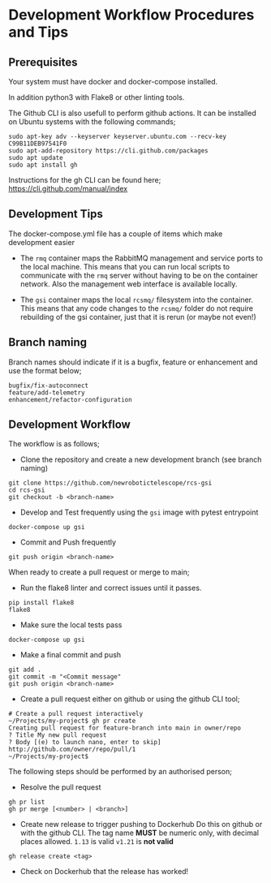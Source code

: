 # Development Workflow Procedures and Tips


## Prerequisites
Your system must have docker and docker-compose installed.

In addition python3 with Flake8 or other linting tools.

The Github CLI is also usefull to perform github actions. It can be installed
on Ubuntu systems with the following commands;

```
sudo apt-key adv --keyserver keyserver.ubuntu.com --recv-key C99B11DEB97541F0
sudo apt-add-repository https://cli.github.com/packages
sudo apt update
sudo apt install gh
```
Instructions for the gh CLI can be found here;
https://cli.github.com/manual/index


## Development Tips
The docker-compose.yml file has a couple of items which make development easier

* The `rmq` container maps the RabbitMQ management and service ports to the
local machine. This means that you can run local scripts to communicate with
the `rmq` server without having to be on the container network. Also the
management web interface is available locally.

* The `gsi` container maps the local `rcsmq/` filesystem into the container.
This means that any code changes to the `rcsmq/` folder do not require
rebuilding of the gsi container, just that it is rerun (or maybe not even!)


## Branch naming
Branch names should indicate if it is a bugfix, feature or enhancement
and use the format below;

```
bugfix/fix-autoconnect
feature/add-telemetry
enhancement/refactor-configuration
```

## Development Workflow
The workflow is as follows;

* Clone the repository and create a new development branch (see branch naming)
```shell
git clone https://github.com/newrobotictelescope/rcs-gsi
cd rcs-gsi
git checkout -b <branch-name>
```

* Develop and Test frequently using the `gsi` image with pytest entrypoint
```shell
docker-compose up gsi
```
* Commit and Push frequently
```shell
git push origin <branch-name>
```

When ready to create a pull request or merge to main;

* Run the flake8 linter and correct issues until it passes.
```shell
pip install flake8
flake8
```

* Make sure the local tests pass
```shell
docker-compose up gsi
```

* Make a final commit and push
```shell
git add .
git commit -m "<Commit message"
git push origin <branch-name>
```

* Create a pull request either on github or using the github CLI tool;
```
# Create a pull request interactively
~/Projects/my-project$ gh pr create
Creating pull request for feature-branch into main in owner/repo
? Title My new pull request
? Body [(e) to launch nano, enter to skip]
http://github.com/owner/repo/pull/1
~/Projects/my-project$
```

The following steps should be performed by an authorised person;

* Resolve the pull request
```
gh pr list
gh pr merge [<number> | <branch>]
```


* Create new release to trigger pushing to Dockerhub
Do this on github or with the github CLI. The tag name **MUST** be numeric
only, with decimal places allowed. `1.13` is valid `v1.21` is **not valid**
```
gh release create <tag>
```

* Check on Dockerhub that the release has worked!
